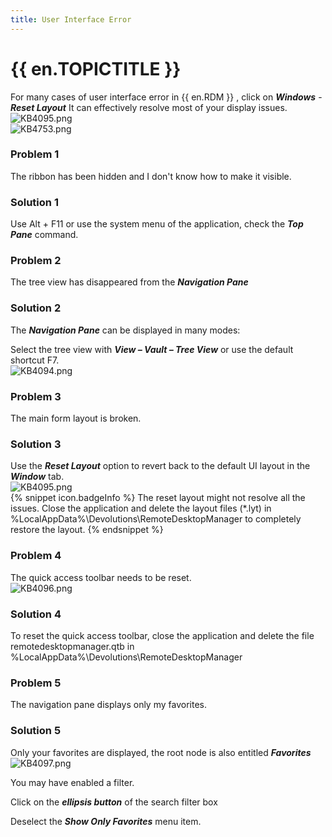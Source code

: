 ```yaml
---
title: User Interface Error
---
```

# {{ en.TOPICTITLE }}
For many cases of user interface error in {{ en.RDM }} , click on ***Windows*** - ***Reset Layout*** It can effectively resolve most of your display issues.  
![KB4095.png](/img/en/kb/KB4095.png)  
![KB4753.png](/img/en/kb/KB4753.png)  
### Problem 1
The ribbon has been hidden and I don&apos;t know how to make it visible.
### Solution 1
Use Alt + F11 or use the system menu of the application, check the ***Top Pane*** command.
### Problem 2
The tree view has disappeared from the ***Navigation Pane***
### Solution 2
The ***Navigation Pane*** can be displayed in many modes:  

Select the tree view with ***View – Vault – Tree View*** or use the default shortcut F7.  
![KB4094.png](/img/en/kb/KB4094.png)
### Problem 3
The main form layout is broken.
### Solution 3
Use the ***Reset Layout*** option to revert back to the default UI layout in the ***Window*** tab.  
![KB4095.png](/img/en/kb/KB4095.png)  
{% snippet icon.badgeInfo %}
The reset layout might not resolve all the issues. Close the application and delete the layout files (*.lyt) in %LocalAppData%\Devolutions\RemoteDesktopManager to completely restore the layout.
{% endsnippet %}  

### Problem 4
The quick access toolbar needs to be reset.  
![KB4096.png](/img/en/kb/KB4096.png)
### Solution 4
To reset the quick access toolbar, close the application and delete the file remotedesktopmanager.qtb in %LocalAppData%\Devolutions\RemoteDesktopManager
### Problem 5
The navigation pane displays only my favorites.
### Solution 5
Only your favorites are displayed, the root node is also entitled ***Favorites***  
![KB4097.png](/img/en/kb/KB4097.png)  

You may have enabled a filter.  

Click on the ***ellipsis button*** of the search filter box  

Deselect the ***Show Only Favorites*** menu item.  

